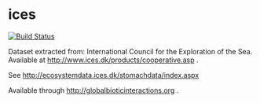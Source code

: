 # ices
[![Build Status](https://travis-ci.org/globalbioticinteractions/ices.svg?branch=master)](https://travis-ci.org/globalbioticinteractions/ices)

Dataset extracted from: International Council for the Exploration of the Sea. Available at http://www.ices.dk/products/cooperative.asp .

See http://ecosystemdata.ices.dk/stomachdata/index.aspx

Available through http://globalbioticinteractions.org .
